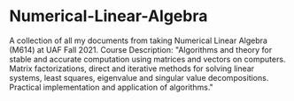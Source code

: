 # Numerical-Linear-Algebra
A collection of all my documents from taking Numerical Linear Algebra (M614) at UAF Fall 2021.
Course Description:
"Algorithms and theory for stable and accurate computation using matrices and vectors on computers. Matrix factorizations, direct and iterative methods for solving linear systems, least squares, eigenvalue and singular value decompositions. Practical implementation and application of algorithms."
